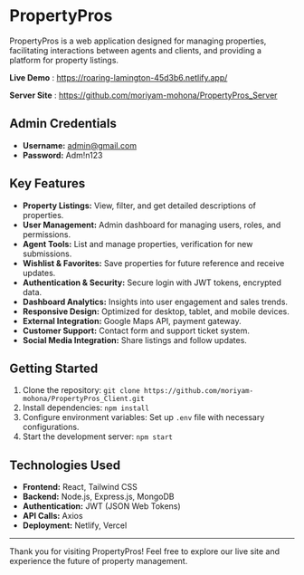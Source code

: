 # PropertyPros

PropertyPros is a web application designed for managing properties, facilitating interactions between agents and clients, and providing a platform for property listings.

 **Live Demo** : https://roaring-lamington-45d3b6.netlify.app/
 
 **Server Site** : https://github.com/moriyam-mohona/PropertyPros_Server

  
## Admin Credentials
- **Username:** admin@gmail.com
- **Password:** Adm!n123


## Key Features
- **Property Listings:** View, filter, and get detailed descriptions of properties.
- **User Management:** Admin dashboard for managing users, roles, and permissions.
- **Agent Tools:** List and manage properties, verification for new submissions.
- **Wishlist & Favorites:** Save properties for future reference and receive updates.
- **Authentication & Security:** Secure login with JWT tokens, encrypted data.
- **Dashboard Analytics:** Insights into user engagement and sales trends.
- **Responsive Design:** Optimized for desktop, tablet, and mobile devices.
- **External Integration:** Google Maps API, payment gateway.
- **Customer Support:** Contact form and support ticket system.
- **Social Media Integration:** Share listings and follow updates.

## Getting Started
1. Clone the repository: `git clone https://github.com/moriyam-mohona/PropertyPros_Client.git`
2. Install dependencies: `npm install`
3. Configure environment variables: Set up `.env` file with necessary configurations.
4. Start the development server: `npm start`

## Technologies Used
- **Frontend:** React, Tailwind CSS
- **Backend:** Node.js, Express.js, MongoDB
- **Authentication:** JWT (JSON Web Tokens)
- **API Calls:** Axios
- **Deployment:** Netlify, Vercel


---

Thank you for visiting PropertyPros! Feel free to explore our live site and experience the future of property management.
